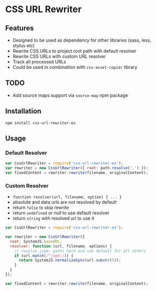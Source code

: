 # CSS URL Rewriter #

## Features ##

- Designed to be used as dependency for other libraries (sass, less, stylus etc)
- Rewrite CSS URLs to project root path with default resolver
- Rewrite CSS URLs with custom URL resolver
- Track all processed URLs
- Could be used in combination with `css-asset-copier` library

## TODO ##

- Add source maps support via `source-map` npm package

## Installation ##

```shell
npm install css-url-rewriter-ex
```

## Usage ##

### Default Resolver ###

```javascript
var CssUrlRewriter = require('css-url-rewriter-ex');
var rewriter = new CssUrlRewriter({ root: path.resolve('.') });
var fixedContent = rewriter.rewrite(filename, originalContent);
```

### Custom Resolver ###

- `function resolver(url, filename, option) { ... }`
- absolute and data urls are not resolved by default
- return `false` to skip rewrite
- return `undefined` or null to use default resolver
- return `string` with resolved url to use it

```javascript
var CssUrlRewriter = require('css-url-rewriter-ex');

var rewriter = new CssUrlRewriter({
  root: SystemJS.baseURL,
  resolver: function (url, filename, options) {
    // resolve jspm: paths here and use default for all others
    if (url.match(/^jspm:/)) {
      return SystemJS.normalizeSync(url.substr(5));
    }
  }
});

var fixedContent = rewriter.rewrite(filename, originalContent);
```
